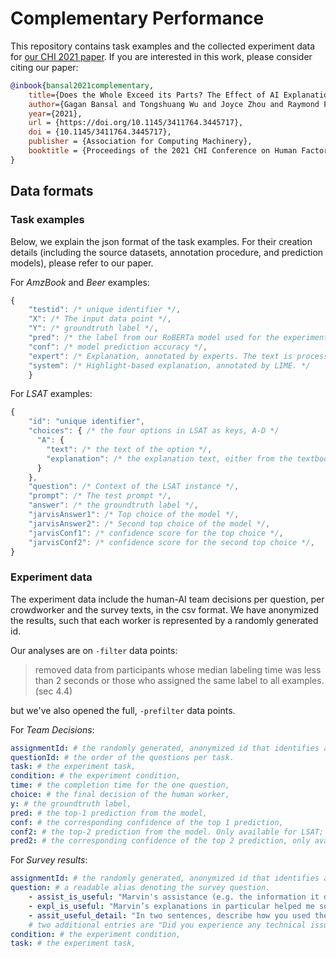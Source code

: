 # Complementary Performance

This repository contains task examples and the collected experiment data for [our CHI 2021 paper](https://arxiv.org/pdf/2006.14779.pdf). If you are interested in this work, please consider citing our paper:

```bibtex
@inbook{bansal2021complementary,
    title={Does the Whole Exceed its Parts? The Effect of AI Explanations on Complementary Team Performance}, 
    author={Gagan Bansal and Tongshuang Wu and Joyce Zhou and Raymond Fok and Besmira Nushi and Ece Kamar and Marco Tulio Ribeiro and Daniel S. Weld},
    year={2021},
    url = {https://doi.org/10.1145/3411764.3445717},
    doi = {10.1145/3411764.3445717},
    publisher = {Association for Computing Machinery},
    booktitle = {Proceedings of the 2021 CHI Conference on Human Factors in Computing Systems},
}
```

## Data formats

### Task examples

Below, we explain the json format of the task examples. For their creation details (including the source datasets, annotation procedure, and prediction models), please refer to our paper.

For _AmzBook_ and _Beer_ examples:
```js
{
    "testid": /* unique identifier */,
    "X": /* The input data point */,
    "Y": /* groundtruth label */,
    "pred": /* the label from our RoBERTa model used for the experiment */,
    "conf": /* model prediction accuracy */,
    "expert": /* Explanation, annotated by experts. The text is processed into HTML format, with <span class='class0|class1'> denoting explanation for the positive/negative class. */,
    "system": /* Highlight-based explanation, annotated by LIME. */
    }
```

For _LSAT_ examples:

```js
{
    "id": "unique identifier",
    "choices": { /* the four options in LSAT as keys, A-D */
      "A": {
        "text": /* the text of the option */,
        "explanation": /* the explanation text, either from the textbook or annotated by the expert */
      }
    },
    "question": /* Context of the LSAT instance */,
    "prompt": /* The test prompt */,
    "answer": /* the groundtruth label */,
    "jarvisAnswer1": /* Top choice of the model */,
    "jarvisAnswer2": /* Second top choice of the model */,
    "jarvisConf1": /* confidence score for the top choice */,
    "jarvisConf2": /* confidence score for the second top choice */,
}
```

### Experiment data

The experiment data include the human-AI team decisions per question, per crowdworker and the survey texts, in the csv format. We have anonymized the results, such that each worker is represented by a randomly generated id.

Our analyses are on `-filter` data points:
> removed data from participants whose median labeling time was less than 2 seconds or
those who assigned the same label to all examples. (sec 4.4)

but we've also opened the full, `-prefilter` data points.

For _Team Decisions_:

```yml
assignmentId: # the randomly generated, anonymized id that identifies a crowdworker.
questionId: # the order of the questions per task.
task: # the experiment task,
condition: # the experiment condition,
time: # the completion time for the one question, 
choice: # the final decision of the human worker,
y: # the groundtruth label,
pred: # the top-1 prediction from the model,
conf: # the corresponding confidence of the top 1 prediction,
conf2: # the top-2 prediction from the model. Only available for LSAT; For the binary Beer and AmzBook, it is just 1-conf.
pred2: # the corresponding confidence of the top 2 prediction, only available for LSAT.
```

For _Survey results_:

```yml
assignmentId: # the randomly generated, anonymized id that identifies a crowdworker.
question: # a readable alias denoting the survey question.
    - assist_is_useful: "Marvin's assistance (e.g. the information it displayed) helped me solve the task." [likert scale],
    - expl_is_useful: "Marvin’s explanations in particular helped me solve the task." [likert scale],
    - assit_useful_detail: "In two sentences, describe how you used the information that Marvin provided." [freeform text],
    # two additional entries are "Did you experience any technical issues while doing this task", and "Do you have any feedback to improve the HIT?"
condition: # the experiment condition,
task: # the experiment task,
```
